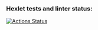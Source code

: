 ### Hexlet tests and linter status:
[![Actions Status](https://github.com/voryuxleb/frontend-project-44/actions/workflows/hexlet-check.yml/badge.svg)](https://github.com/voryuxleb/frontend-project-44/actions)